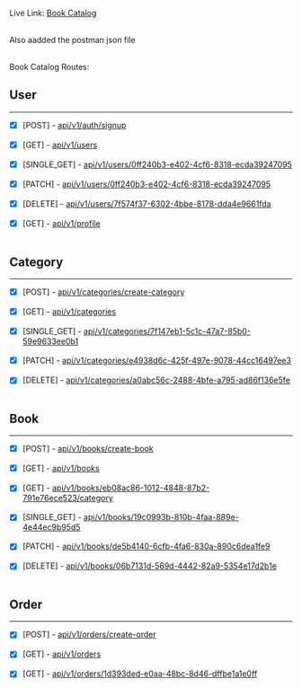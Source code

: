 Live Link: [Book Catalog](https://book-catalog-prisma-chi.vercel.app) <br /> <br />

Also aadded the postman json file <br /> <br />

Book Catalog Routes: <br /> 

## User
<hr />

- [x] [POST] - [api/v1/auth/signup](https://book-catalog-prisma-chi.vercel.app/api/v1/auth/signup) <br /> <br />
- [x] [GET] - [api/v1/users](https://book-catalog-prisma-chi.vercel.app/api/v1/users) <br /> <br />
- [x] [SINGLE_GET] - [api/v1/users/0ff240b3-e402-4cf6-8318-ecda39247095](https://book-catalog-prisma-chi.vercel.app/api/v1/users/0ff240b3-e402-4cf6-8318-ecda39247095) <br /> <br />
- [x] [PATCH] - [api/v1/users/0ff240b3-e402-4cf6-8318-ecda39247095](https://book-catalog-prisma-chi.vercel.app/api/v1/users/0ff240b3-e402-4cf6-8318-ecda39247095) <br /> <br />
- [x] [DELETE] - [api/v1/users/7f574f37-6302-4bbe-8178-dda4e9661fda](https://book-catalog-prisma-chi.vercel.app/api/v1/users/7f574f37-6302-4bbe-8178-dda4e9661fda) <br /> <br />
- [x] [GET] - [api/v1/profile](https://book-catalog-prisma-chi.vercel.app/api/v1/profile) <br /> <br />

## Category
<hr />

- [x] [POST] - [api/v1/categories/create-category](https://book-catalog-prisma-chi.vercel.app/api/v1/categories/create-category) <br /> <br />
- [x] [GET] - [api/v1/categories](https://book-catalog-prisma-chi.vercel.app/api/v1/categories) <br /> <br />
- [x] [SINGLE_GET] - [api/v1/categories/7f147eb1-5c1c-47a7-85b0-59e9633ee0b1](https://book-catalog-prisma-chi.vercel.app/api/v1/categories/7f147eb1-5c1c-47a7-85b0-59e9633ee0b1) <br /> <br />
- [x] [PATCH] - [api/v1/categories/e4938d6c-425f-497e-9078-44cc16497ee3](https://book-catalog-prisma-chi.vercel.app/api/v1/categories/e4938d6c-425f-497e-9078-44cc16497ee3) <br /> <br />
- [x] [DELETE] - [api/v1/categories/a0abc56c-2488-4bfe-a795-ad86f136e5fe](https://book-catalog-prisma-chi.vercel.app/api/v1/categories/a0abc56c-2488-4bfe-a795-ad86f136e5fe) <br /> <br />

## Book
<hr />

- [x] [POST] - [api/v1/books/create-book](https://book-catalog-prisma-chi.vercel.app/api/v1/books/create-book) <br /> <br />
- [x] [GET] - [api/v1/books](https://book-catalog-prisma-chi.vercel.app/api/v1/books) <br /> <br />
- [x] [GET] - [api/v1/books/eb08ac86-1012-4848-87b2-791e76ece523/category](https://book-catalog-prisma-chi.vercel.app/api/v1/books/eb08ac86-1012-4848-87b2-791e76ece523/category) <br /> <br />
- [x] [SINGLE_GET] - [api/v1/books/19c0993b-810b-4faa-889e-4e44ec9b95d5](https://book-catalog-prisma-chi.vercel.app/api/v1/books/19c0993b-810b-4faa-889e-4e44ec9b95d5) <br /> <br />
- [x] [PATCH] - [api/v1/books/de5b4140-6cfb-4fa6-830a-890c6dea1fe9](https://book-catalog-prisma-chi.vercel.app/api/v1/books/de5b4140-6cfb-4fa6-830a-890c6dea1fe9) <br /> <br />
- [x] [DELETE] - [api/v1/books/06b7131d-569d-4442-82a9-5354e17d2b1e](https://book-catalog-prisma-chi.vercel.app/api/v1/books/06b7131d-569d-4442-82a9-5354e17d2b1e) <br /> <br />

## Order
<hr />

- [x] [POST] - [api/v1/orders/create-order](https://book-catalog-prisma-chi.vercel.app/api/v1/orders/create-order) <br /> <br />
- [x] [GET] - [api/v1/orders](https://book-catalog-prisma-chi.vercel.app/api/v1/orders) <br /> <br />
- [x] [GET] - [api/v1/orders/1d393ded-e0aa-48bc-8d46-dffbe1a1e0ff](https://book-catalog-prisma-chi.vercel.app/api/v1/orders/1d393ded-e0aa-48bc-8d46-dffbe1a1e0ff) <br /> <br />